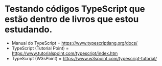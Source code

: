# Testando códigos TypeScript que estão dentro de livros que estou estudando.

* Manual do TypeScript = https://www.typescriptlang.org/docs/
* TypeScript (Tutorial Point) = https://www.tutorialspoint.com/typescript/index.htm
* TypeScript (W3sPoint) = https://www.w3spoint.com/typescript-tutorial/


